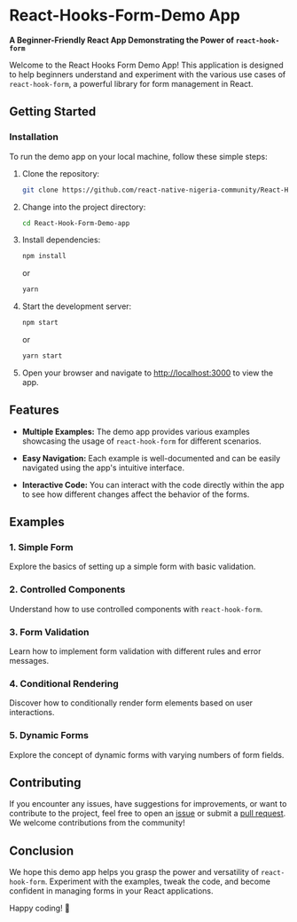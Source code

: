# React-Hooks-Form-Demo App

**A Beginner-Friendly React App Demonstrating the Power of `react-hook-form`**

Welcome to the React Hooks Form Demo App! This application is designed to help beginners understand and experiment with the various use cases of `react-hook-form`, a powerful library for form management in React.

## Getting Started

### Installation

To run the demo app on your local machine, follow these simple steps:

1. Clone the repository:

   ```bash
   git clone https://github.com/react-native-nigeria-community/React-Hook-Form-Demo.git
   ```

2. Change into the project directory:

   ```bash
   cd React-Hook-Form-Demo-app
   ```

3. Install dependencies:

   ```bash
   npm install
   ```

   or

   ```bash
   yarn
   ```

4. Start the development server:

   ```bash
   npm start
   ```

   or

   ```bash
   yarn start
   ```

5. Open your browser and navigate to [http://localhost:3000](http://localhost:3000) to view the app.

## Features

- **Multiple Examples:** The demo app provides various examples showcasing the usage of `react-hook-form` for different scenarios.
  
- **Easy Navigation:** Each example is well-documented and can be easily navigated using the app's intuitive interface.

- **Interactive Code:** You can interact with the code directly within the app to see how different changes affect the behavior of the forms.

## Examples

### 1. Simple Form

Explore the basics of setting up a simple form with basic validation.

### 2. Controlled Components

Understand how to use controlled components with `react-hook-form`.

### 3. Form Validation

Learn how to implement form validation with different rules and error messages.

### 4. Conditional Rendering

Discover how to conditionally render form elements based on user interactions.

### 5. Dynamic Forms

Explore the concept of dynamic forms with varying numbers of form fields.

## Contributing

If you encounter any issues, have suggestions for improvements, or want to contribute to the project, feel free to open an [issue](https://github.com/react-native-nigeria-community/React-Hook-Form-Demo/issues) or submit a [pull request](https://github.com/react-native-nigeria-community/React-Hook-Form-Demo/pulls). We welcome contributions from the community!

## Conclusion

We hope this demo app helps you grasp the power and versatility of `react-hook-form`. Experiment with the examples, tweak the code, and become confident in managing forms in your React applications.

Happy coding! 🚀